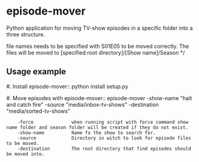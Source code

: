 # episode-mover

Python application for moving TV-show episodes in a specific folder into a three structure.

file names needs to be specified with S01E05 to be moved correctly. The files will be moved to [specified root directory]/[Show name]/Season */


Usage example
-------------

#. Install episode-mover::
    python install setup.py

#. Move episodes with episode-mover::
    episode-mover -show-name "halt and catch fire" -source "media/inbox-tv-shows" -destination "media/sorted-tv-shows"

        -force              when running script with force command show name folder and season folder will be created if they do not exist.
        -show-name          Name fo the show to search for.
        -source             Directory in witch to look for episode files to be moved.
        -destination        The root directory that find episodes should be moved into.